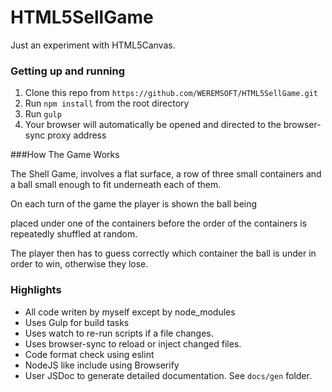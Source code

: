 # HTML5SellGame
Just an experiment with HTML5Canvas.

### Getting up and running

1. Clone this repo from `https://github.com/WEREMSOFT/HTML5SellGame.git`
2. Run `npm install` from the root directory
3. Run `gulp`
4. Your browser will automatically be opened and directed to the browser-sync proxy address

###How The Game Works

The Shell Game, involves a flat surface, a row of three small containers and a ball small enough to fit underneath each of them.

On each turn of the game the player is shown the ball being

placed under one of the containers before the order of the containers is repeatedly shuffled at random.

The player then has to guess correctly which container the ball is under in order to win, otherwise they lose.

### Highlights
* All code writen by myself except by node_modules
* Uses Gulp for build tasks
* Uses watch to re-run scripts if a file changes.
* Uses browser-sync to reload or inject changed files.
* Code format check using eslint
* NodeJS like include using Browserify
* User JSDoc to generate detailed documentation. See `docs/gen` folder.